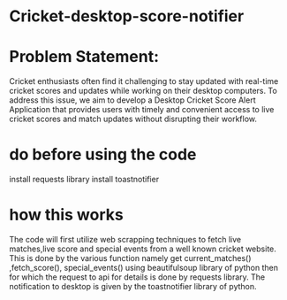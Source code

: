 # Cricket-desktop-score-notifier

# Problem Statement:
Cricket enthusiasts often find it challenging to stay updated with real-time cricket scores and updates while working on their desktop computers. To address this issue, we aim to develop a Desktop Cricket Score Alert Application that provides users with timely and convenient access to live cricket scores and match updates without disrupting their workflow.

# do before using the code
install requests library
install toastnotifier

# how this works
The code will first utilize web scrapping techniques to fetch live matches,live score and special events from a well known cricket website.
This is done by the various function namely get current_matches() ,fetch_score(), special_events() using beautifulsoup library of python then for which the request to api for details is done by requests library.
The notification to desktop is given by the toastnotifier library of python.
